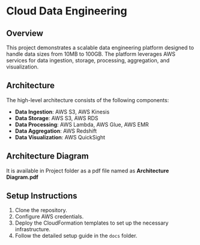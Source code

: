 # Cloud Data Engineering

## Overview
This project demonstrates a scalable data engineering platform designed to handle data sizes from 10MB to 100GB. The platform leverages AWS services for data ingestion, storage, processing, aggregation, and visualization.

## Architecture
The high-level architecture consists of the following components:

- **Data Ingestion**: AWS S3, AWS Kinesis
- **Data Storage**: AWS S3, AWS RDS
- **Data Processing**: AWS Lambda, AWS Glue, AWS EMR
- **Data Aggregation**: AWS Redshift
- **Data Visualization**: AWS QuickSight

## Architecture Diagram
It is available in Project folder as a pdf file named as **Architecture Diagram.pdf**

## Setup Instructions
1. Clone the repository.
2. Configure AWS credentials.
3. Deploy the CloudFormation templates to set up the necessary infrastructure.
4. Follow the detailed setup guide in the `docs` folder.
